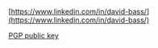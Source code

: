 
[https://www.linkedin.com/in/david-bass/](https://www.linkedin.com/in/david-bass/)

[PGP public key](David%20Bass%20(EA21225F)%20%E2%80%93%20Public.asc)
